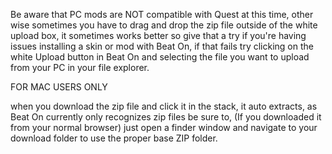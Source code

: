 Be aware that PC mods are NOT compatible with Quest at this time, other wise sometimes you have to drag and drop the zip file outside of the white upload box, it sometimes works better so give that a try if you're having issues installing a skin or mod with Beat On, if that fails try clicking on the white Upload button in Beat On and selecting the file you want to upload from your PC in your file explorer.

FOR MAC USERS ONLY

when you download the zip file and click it in the stack, it auto extracts, as Beat On currently only recognizes zip files be sure to,
(If you downloaded it from your normal browser)
just open a finder window and navigate to your download folder to use the proper base ZIP folder.